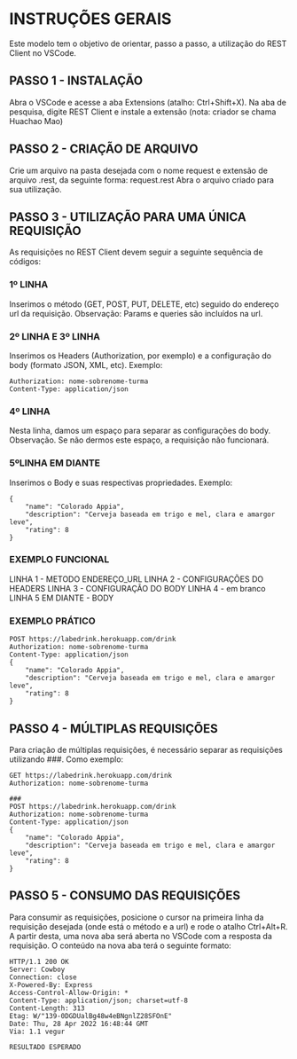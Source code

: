 # INSTRUÇÕES GERAIS
Este modelo tem o objetivo de orientar, passo a passo, a utilização do REST Client no VSCode.

## PASSO 1 - INSTALAÇÃO
Abra o VSCode e acesse a aba Extensions (atalho: Ctrl+Shift+X).
Na aba de pesquisa, digite REST Client e instale a extensão (nota: criador se chama Huachao Mao)

## PASSO 2 - CRIAÇÃO DE ARQUIVO
Crie um arquivo na pasta desejada com o nome request e extensão de arquivo .rest, da seguinte forma: request.rest
Abra o arquivo criado para sua utilização.

## PASSO 3 - UTILIZAÇÃO PARA UMA ÚNICA REQUISIÇÃO
As requisições no REST Client devem seguir a seguinte sequência de códigos:

### 1º LINHA
Inserimos o método (GET, POST, PUT, DELETE, etc) seguido do endereço url da requisição.
Observação: Params e queries são incluídos na url.

### 2º LINHA E 3º LINHA
Inserimos os Headers (Authorization, por exemplo) e a configuração do body (formato JSON, XML, etc).
Exemplo:
```
Authorization: nome-sobrenome-turma
Content-Type: application/json
```

### 4º LINHA
Nesta linha, damos um espaço para separar as configurações do body.
Observação. Se não dermos este espaço, a requisição não funcionará.

### 5ºLINHA EM DIANTE
Inserimos o Body e suas respectivas propriedades.
Exemplo:
```
{
    "name": "Colorado Appia",
    "description": "Cerveja baseada em trigo e mel, clara e amargor leve",
    "rating": 8
}
```

### EXEMPLO FUNCIONAL
LINHA 1 - METODO ENDEREÇO_URL
LINHA 2 - CONFIGURAÇÕES DO HEADERS
LINHA 3 - CONFIGURAÇÃO DO BODY
LINHA 4 - em branco
LINHA 5 EM DIANTE - BODY

### EXEMPLO PRÁTICO
```
POST https://labedrink.herokuapp.com/drink
Authorization: nome-sobrenome-turma
Content-Type: application/json
{
    "name": "Colorado Appia",
    "description": "Cerveja baseada em trigo e mel, clara e amargor leve",
    "rating": 8
}
```

## PASSO 4 - MÚLTIPLAS REQUISIÇÕES
Para criação de múltiplas requisições, é necessário separar as requisições utilizando ###. Como exemplo:
```
GET https://labedrink.herokuapp.com/drink
Authorization: nome-sobrenome-turma

###
POST https://labedrink.herokuapp.com/drink
Authorization: nome-sobrenome-turma
Content-Type: application/json
{
    "name": "Colorado Appia",
    "description": "Cerveja baseada em trigo e mel, clara e amargor leve",
    "rating": 8
}
```

## PASSO 5 - CONSUMO DAS REQUISIÇÕES
Para consumir as requisições, posicione o cursor na primeira linha da requisição desejada (onde está o método e a url) e rode o atalho Ctrl+Alt+R. A partir desta, uma nova aba será aberta no VSCode com a resposta da requisição.
O conteúdo na nova aba terá o seguinte formato:
```
HTTP/1.1 200 OK
Server: Cowboy
Connection: close
X-Powered-By: Express
Access-Control-Allow-Origin: *
Content-Type: application/json; charset=utf-8
Content-Length: 313
Etag: W/"139-0DGDUalBg48w4eBNgnlZ28SFOnE"
Date: Thu, 28 Apr 2022 16:48:44 GMT
Via: 1.1 vegur

RESULTADO ESPERADO
```